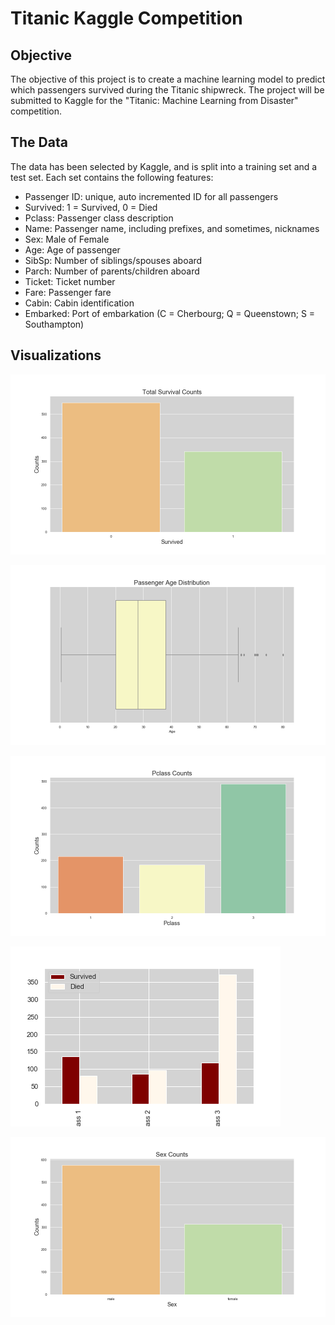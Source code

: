 # Titanic Kaggle Competition

## Objective

The objective of this project is to create a machine learning model to predict which passengers survived during the Titanic shipwreck. The project will be submitted to Kaggle for the "Titanic: Machine Learning from Disaster" competition. 

## The Data

The data has been selected by Kaggle, and is split into a training set and a test set. Each set contains the following features:

* Passenger ID: unique, auto incremented ID for all passengers
* Survived: 1 = Survived, 0 = Died
* Pclass: Passenger class description
* Name: Passenger name, including prefixes, and sometimes, nicknames
* Sex: Male of Female
* Age: Age of passenger
* SibSp: Number of siblings/spouses aboard
* Parch: Number of parents/children aboard
* Ticket: Ticket number
* Fare: Passenger fare
* Cabin: Cabin identification
* Embarked: Port of embarkation (C = Cherbourg; Q = Queenstown; S = Southampton)

## Visualizations

![](images/total_survival_counts.png)

![](images/age_dist.png)

![](images/total_pclass_counts.png)

![](images/surivals_by_pclass.png)

![](images/total_sex_counts.png)










